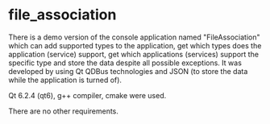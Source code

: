 # file_association
There is a demo version of the console application named "FileAssociation" which can add supported types to the application, get which types does the application (service) support, get which applications (services) support the specific type and store the data despite all possible exceptions. It was developed by using Qt QDBus technologies and JSON (to store the data while the application is turned of).

Qt 6.2.4 (qt6), g++ compiler, cmake were used.

There are no other requirements.
